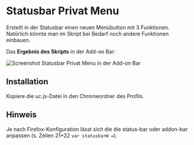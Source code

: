 # Statusbar Privat Menu
Erstellt in der Statusbar einen neuen Menübutton mit 3 Funktionen. 
Natürlich könnte man im Skript bei Bedarf noch andere Funktionen einbauen.

Das **Ergebnis des Skripts** in der Add-on Bar:

![Screenshot Statusbar Privat Menu in der Add-on Bar](https://github.com/ardiman/userChrome.js/raw/master/statusbarprivatmenu/scr_sbprivmen.png)

## Installation
Kopiere die uc.js-Datei in den Chromeordner des Profils.

## Hinweis
Je nach Firefox-Konfiguration lässt sich die die status-bar oder addon-bar anpassen (s. Zeilen 21+22 `var statusbarW =`).